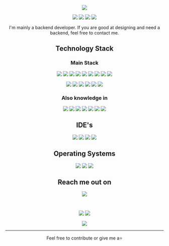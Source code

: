 <p align="center">
    <img src="https://cdn.discordapp.com/attachments/578915006704517120/962056766147924019/bg.png" />
</p>

<p align="center">
    <img src="https://badges.pufler.dev/visits/David-H-Dev/David-H-Dev"/> 
    <img src="https://badges.pufler.dev/years/David-H-Dev"/>
    <img src="https://badges.pufler.dev/repos/David-H-Dev"/>
    <img src="https://badges.pufler.dev/commits/monthly/David-H-Dev" />
</p>

<p align="center">
    I'm mainly a backend developer. If you are good at designing and need a backend, feel free to contact me.
</p>


<h2 align="center">Technology Stack</h2>

<h3 align="center">Main Stack</h3>
<p align="center">
    <img src="https://img.shields.io/badge/-GitHub-black?style=flat-square&logo=github"/>
    <img src="https://img.shields.io/badge/-Git-black?style=flat-square&logo=git"/>
    <img src="https://img.shields.io/badge/-JavaScript-black?style=flat-square&logo=javascript"/>
    <img src="https://img.shields.io/badge/-Nodejs-black?style=flat-square&logo=Node.js"/>
    <img src="https://img.shields.io/badge/-HTML5-black?style=flat-square&logo=html5&logoColor=E34F26"/>
    <img src="https://img.shields.io/badge/-CSS3-black?style=flat-square&logo=css3&logoColor=1572B6"/>
    <img src="https://img.shields.io/badge/-Vue-black?style=flat-square&logo=vue.js"/>
    <img src="https://img.shields.io/badge/-MongoDB-black?style=flat-square&logo=mongodb"/>
    <img src="https://img.shields.io/badge/-electron-black?style=flat-square&logo=electron&logoColor=47848F"/>
</p>

<p align="center">
    <img src="https://img.shields.io/badge/-MySQL-black?style=flat-square&logo=mysql"/>
    <img src="https://img.shields.io/badge/-AWS-black?style=flat-square&logo=amazonaws&logoColor=FF9900"/>
    <img src="https://img.shields.io/badge/-Heroku-black?style=flat-square&logo=heroku&logoColor=430098"/>
    <img src="https://img.shields.io/badge/-NGINX-black?style=flat-square&logo=nginx&logoColor=009639"/>
    <img src="https://img.shields.io/badge/-Pug-black?style=flat-square&logo=pug&logoColor=A86454"/>
    <img src="https://img.shields.io/badge/-SQLite-black?style=flat-square&logo=sqlite&logoColor=003B57"/>
</p>

<h3 align="center">Also knowledge in</h3>
<p align="center">
    <img src="https://img.shields.io/badge/-Java-black?style=flat-square&logo=java&logoColor=007396"/>
    <img src="https://img.shields.io/badge/-C%23-black?style=flat-square&logo=csharp&logoColor=239120"/>
    <img src="https://img.shields.io/badge/-OracleSQL-black?style=flat-square&logo=oracle&logoColor=F80000"/>
    <img src="https://img.shields.io/badge/-PHP-black?style=flat-square&logo=php&logoColor=777BB4"/>
    <img src="https://img.shields.io/badge/-Xamarin-black?style=flat-square&logo=xamarin&logoColor=3498DB"/>
    <img src="https://img.shields.io/badge/-XAMPP-black?style=flat-square&logo=xampp&logoColor=FB7A24"/>
    <img src="https://img.shields.io/badge/-Bash-black?style=flat-square&logo=gnubash&logoColor=4EAA25"/>
</p>

<h2 align="center">IDE's</h2>
<p align="center">
    <img src="https://img.shields.io/badge/-VisualStudio Code-black?style=flat-square&logo=visualstudiocode&logoColor=007ACC"/>
    <img src="https://img.shields.io/badge/-VisualStudio-black?style=flat-square&logo=visualstudio&logoColor=5C2D91"/>
    <img src="https://img.shields.io/badge/-IntelliJ Idea-black?style=flat-square&logo=intellijidea&logoColor=FF9900"/>
    <img src="https://img.shields.io/badge/-Vim-black?style=flat-square&logo=vim&logoColor=019733"/>
</p>

<h2 align="center">Operating Systems</h2>
<p align="center">
    <img src="https://img.shields.io/badge/-Linux-black?style=flat-square&logo=linux&logoColor=FCC624"/>
    <img src="https://img.shields.io/badge/-ArchLinux-black?style=flat-square&logo=archlinux&logoColor=1793D1"/>
    <img src="https://img.shields.io/badge/-Windows-black?style=flat-square&logo=windows&logoColor=0078D6"/>
</p>

<h2 align="center">Reach me out on</h2>

<p align="center">
    <img src="https://img.shields.io/badge/-david.xmz%238156-black?style=flat-square&logo=discord&logoColor=5865F2"/>
</p>

<br>

<p align="center">
    <img  src="https://github-readme-stats.vercel.app/api?username=David-H-Dev&show_icons=true&theme=radical&line_height=27">
    <img src="https://github-readme-stats.vercel.app/api/top-langs/?username=David-H-Dev&theme=radical">
</p>

<p align="center">
    <img src="https://activity-graph.herokuapp.com/graph?username=David-H-Dev&theme=redical">
</p> 
<hr>
<p align="center">Feel free to contribute or give me a⭐</p>